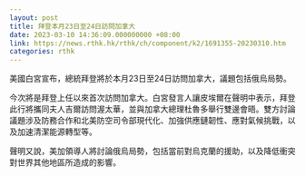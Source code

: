 ```yaml
---
layout: post
title: 拜登本月23日至24日訪問加拿大
date: 2023-03-10 14:36:09.000000000 +08:00
link: https://news.rthk.hk/rthk/ch/component/k2/1691355-20230310.htm
categories: rthk
---
```


美國白宮宣布，總統拜登將於本月23日至24日訪問加拿大，議題包括俄烏局勢。

今次將是拜登上任以來首次訪問加拿大。白宮發言人讓皮埃爾在聲明中表示，拜登此行將攜同夫人吉爾訪問渥太華，並與加拿大總理杜魯多舉行雙邊會晤。雙方討論議題涉及防務合作和北美防空司令部現代化、加強供應鏈韌性、應對氣候挑戰，以及加速清潔能源轉型等。
 
聲明又說，美加領導人將討論俄烏局勢，包括當前對烏克蘭的援助，以及降低衝突對世界其他地區所造成的影響。
